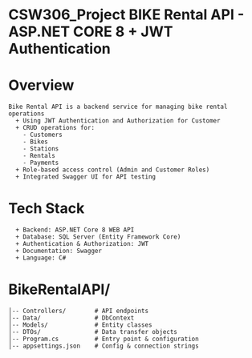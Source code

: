 # CSW306_Project BIKE Rental API - ASP.NET CORE 8 + JWT Authentication
# Overview         
    Bike Rental API is a backend service for managing bike rental operations
      + Using JWT Authentication and Authorization for Customer
      + CRUD operations for:
        - Customers
        - Bikes
        - Stations
        - Rentals
        - Payments
      + Role-based access control (Admin and Customer Roles)
      + Integrated Swagger UI for API testing
# Tech Stack
      + Backend: ASP.NET Core 8 WEB API
      + Database: SQL Server (Entity Framework Core)
      + Authentication & Authorization: JWT
      + Documentation: Swagger
      + Language: C#
# BikeRentalAPI/
    │-- Controllers/        # API endpoints
    │-- Data/               # DbContext 
    │-- Models/             # Entity classes
    │-- DTOs/               # Data transfer objects
    │-- Program.cs          # Entry point & configuration
    │-- appsettings.json    # Config & connection strings

